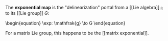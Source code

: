 The **exponential map** is the "delinearization" portal from a [[Lie algebra]] $\mathfrak{g}$ to its [[Lie group]] $G$:

\begin{equation}
\exp: \mathfrak{g} \to G
\end{equation}

For a matrix Lie group, this happens to be the [[matrix exponential]].